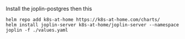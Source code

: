 Install the joplin-postgres then this

```
helm repo add k8s-at-home https://k8s-at-home.com/charts/
helm install joplin-server k8s-at-home/joplin-server --namespace joplin -f ./values.yaml
